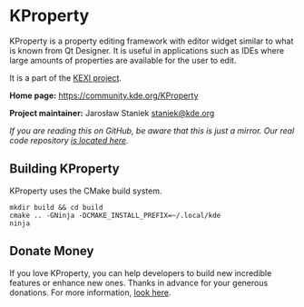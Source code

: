 # KProperty

KProperty is a property editing framework with editor widget similar to what
is known from Qt Designer. It is useful in applications such as IDEs where large
amounts of properties are available for the user to edit.

It is a part of the [KEXI project](https://www.kexi-project.org).

**Home page:** https://community.kde.org/KProperty

**Project maintainer:** Jarosław Staniek <staniek@kde.org>

*If you are reading this on GitHub, be aware that this is just a mirror.
Our real code repository [is located here](https://invent.kde.org/libraries/kproperty).*

## Building KProperty

KProperty uses the CMake build system.

```
mkdir build && cd build
cmake .. -GNinja -DCMAKE_INSTALL_PREFIX=~/.local/kde
ninja
```

## Donate Money

If you love KProperty, you can help developers to build new incredible features or
enhance new ones. Thanks in advance for your generous donations.
For more information, [look here](https://community.kde.org/Kexi/Contact#Donations).
